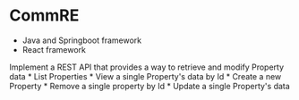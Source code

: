 # CommRE
- Java and Springboot framework
- React framework

 Implement a REST API that provides a way to retrieve and modify Property data
    * List Properties
    * View a single Property's data by Id
    * Create a new Property
    * Remove a single property by Id
    * Update a single Property's data
